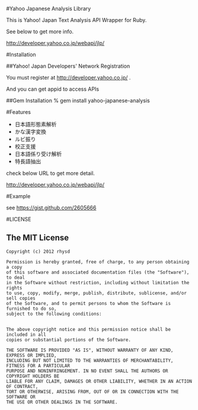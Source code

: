 #Yahoo Japanese Analysis Library

This is Yahoo! Japan Text Analysis API Wrapper for Ruby.

See below to get more info.

http://developer.yahoo.co.jp/webapi/jlp/

#Installation

##Yahoo! Japan Developers' Network Registration

You must register at http://developer.yahoo.co.jp/ .

And you can get appid to access APIs

##Gem Installation
    % gem install yahoo-japanese-analysis

#Features

- 日本語形態素解析
- かな漢字変換
- ルビ振り
- 校正支援
- 日本語係り受け解析
- 特長語抽出

check below URL to get more detail.

http://developer.yahoo.co.jp/webapi/jlp/

#Example

see https://gist.github.com/2605666

#LICENSE

## The MIT License

    Copyright (c) 2012 rhysd

    Permission is hereby granted, free of charge, to any person obtaining a copy
    of this software and associated documentation files (the "Software"), to deal
    in the Software without restriction, including without limitation the rights
    to use, copy, modify, merge, publish, distribute, sublicense, and/or sell copies
    of the Software, and to permit persons to whom the Software is furnished to do so,
    subject to the following conditions:


    The above copyright notice and this permission notice shall be included in all
    copies or substantial portions of the Software.

    THE SOFTWARE IS PROVIDED "AS IS", WITHOUT WARRANTY OF ANY KIND, EXPRESS OR IMPLIED,
    INCLUDING BUT NOT LIMITED TO THE WARRANTIES OF MERCHANTABILITY, FITNESS FOR A PARTICULAR
    PURPOSE AND NONINFRINGEMENT. IN NO EVENT SHALL THE AUTHORS OR COPYRIGHT HOLDERS BE
    LIABLE FOR ANY CLAIM, DAMAGES OR OTHER LIABILITY, WHETHER IN AN ACTION OF CONTRACT,
    TORT OR OTHERWISE, ARISING FROM, OUT OF OR IN CONNECTION WITH THE SOFTWARE OR
    THE USE OR OTHER DEALINGS IN THE SOFTWARE.
